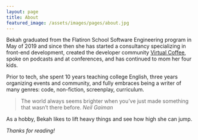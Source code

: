```yaml
---
layout: page
title: About
featured_image: /assets/images/pages/about.jpg
---
```


Bekah graduated from the Flatiron School Software Engineering program in May of 2019 and since then she has started a consultancy specializing in front-end development, created the developer community <a href="virtualcoffee.io">Virtual Coffee</a>, spoke on podcasts and at conferences, and has continued to mom her four kids.

Prior to tech, she spent 10 years teaching college English, three years organizing events and community, and fully embraces being a writer of many genres: code, non-fiction, screenplay, curriculum.

> The world always seems brighter when you’ve just made something that wasn’t there before. <cite>Neil Gaiman</cite>

As a hobby, Bekah likes to lift heavy things and see how high she can jump.

_Thanks for reading!_
